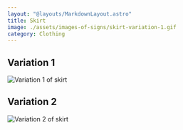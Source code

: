 ```yaml
---
layout: "@layouts/MarkdownLayout.astro"
title: Skirt
image: ./assets/images-of-signs/skirt-variation-1.gif
category: Clothing
---
```


## Variation 1

![Variation 1 of skirt](@signs/skirt-variation-1.gif)

## Variation 2

![Variation 2 of skirt](@signs/skirt-variation-2.gif)
